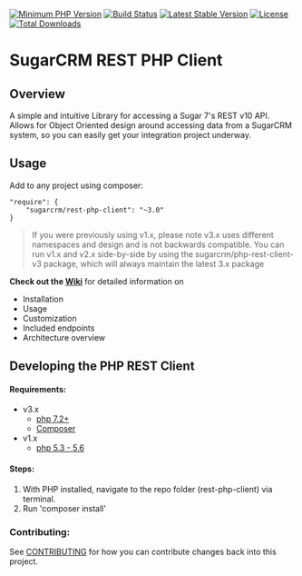 [![Minimum PHP Version](https://img.shields.io/badge/php-%3E%3D%205.3-8892BF.svg)](https://php.net/)
[![Build Status](https://travis-ci.org/sugarcrm/rest-php-client.svg?branch=master)](https://travis-ci.org/sugarcrm/rest-php-client)
[![Latest Stable Version](https://poser.pugx.org/sugarcrm/rest-php-client/v/stable)](https://packagist.org/packages/sugarcrm/rest-php-client)
[![License](https://poser.pugx.org/sugarcrm/rest-php-client/license)](https://packagist.org/packages/sugarcrm/rest-php-client)
[![Total Downloads](https://poser.pugx.org/sugarcrm/rest-php-client/downloads)](https://packagist.org/packages/sugarcrm/rest-php-client)

# SugarCRM REST PHP Client

## Overview
A simple and intuitive Library for accessing a Sugar 7's REST v10 API. Allows for Object Oriented design around accessing data from a SugarCRM system, so you can easily get your integration project underway.

## Usage
Add to any project using composer:
```
"require": {
    "sugarcrm/rest-php-client": "~3.0"
}
```
> If you were previously using v1.x, please note v3.x uses different namespaces and design and is not backwards compatible. 
> You can run v1.x and v2.x side-by-side by using the sugarcrm/php-rest-client-v3 package, which will always maintain the latest 3.x package

__Check out the [Wiki](https://github.com/sugarcrm/rest-php-client/wiki)__ for detailed information on 
* Installation
* Usage
* Customization
* Included endpoints
* Architecture overview

## Developing the PHP REST Client

#### Requirements:
* v3.x
  * [php 7.2+](https://php.org/)
  * [Composer](https://getcomposer.org/)
* v1.x
  * [php 5.3 - 5.6](https://php.org/)

#### Steps:
1. With PHP installed, navigate to the repo folder (rest-php-client) via terminal.
2. Run 'composer install'

### Contributing:
See [CONTRIBUTING](CONTRIBUTING.md) for how you can contribute changes back into this project.


